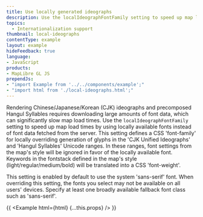 ```yaml
---
title: Use locally generated ideographs
description: Use the localIdeographFontFamily setting to speed up map load times by using locally available fonts instead of font data fetched from the server.
topics:
  - Internationalization support
thumbnail: local-ideographs
contentType: example
layout: example
hideFeedback: true
language:
- JavaScript
products:
- MapLibre GL JS
prependJs:
- "import Example from '../../components/example';"
- "import html from './local-ideographs.html';"
---
```


Rendering Chinese/Japanese/Korean (CJK) ideographs and precomposed Hangul Syllables requires downloading large amounts of font data, which can significantly slow map load times. Use the `localIdeographFontFamily` setting to speed up map load times by using locally available fonts instead of font data fetched from the server. This setting defines a CSS 'font-family' for locally overriding generation of glyphs in the 'CJK Unified Ideographs' and 'Hangul Syllables' Unicode ranges. In these ranges, font settings from the map's style will be ignored in favor of the locally available font. Keywords in the fontstack defined in the map's style (light/regular/medium/bold) will be translated into a CSS 'font-weight'.

This setting is enabled by default to use the system 'sans-serif' font. When overriding this setting, the fonts you select may not be available on all users' devices. Specify at least one broadly available fallback font class such as 'sans-serif'.

{{ <Example html={html} {...this.props} /> }}
